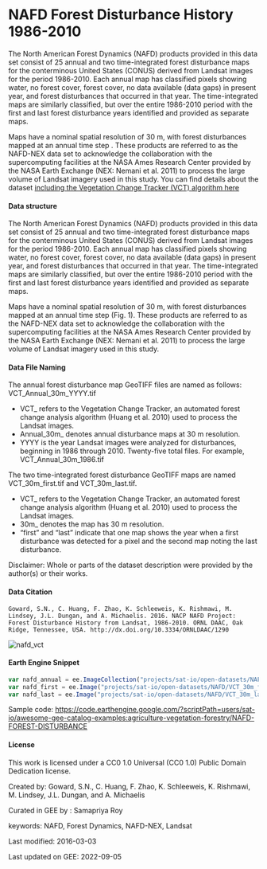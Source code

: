 #  NAFD Forest Disturbance History 1986-2010

The North American Forest Dynamics (NAFD) products provided in this data set consist of 25 annual and two time-integrated forest disturbance maps for the conterminous United States (CONUS) derived from Landsat images for the period 1986-2010. Each annual map has classified pixels showing water, no forest cover, forest cover, no data available (data gaps) in present year, and forest disturbances that occurred in that year. The time-integrated maps are similarly classified, but over the entire 1986-2010 period with the first and last forest disturbance years identified and provided as separate maps.

Maps have a nominal spatial resolution of 30 m, with forest disturbances mapped at an annual time step . These products are referred to as the NAFD-NEX data set to acknowledge the collaboration with the supercomputing facilities at the NASA Ames Research Center provided by the NASA Earth Exchange (NEX: Nemani et al. 2011) to process the large volume of Landsat imagery used in this study. You can find details about the dataset [including the  Vegetation Change Tracker (VCT) algorithm here](https://daac.ornl.gov/NACP/guides/NAFD-NEX_Forest_Disturbance.html)

#### Data structure

The North American Forest Dynamics (NAFD) products provided in this data set consist of 25 annual and two time-integrated forest disturbance maps for the conterminous United States (CONUS) derived from Landsat images for the period 1986-2010. Each annual map has classified pixels showing water, no forest cover, forest cover, no data available (data gaps) in present year, and forest disturbances that occurred in that year. The time-integrated maps are similarly classified, but over the entire 1986-2010 period with the first and last forest disturbance years identified and provided as separate maps.

Maps have a nominal spatial resolution of 30 m, with forest disturbances mapped at an annual time step (Fig. 1). These products are referred to as the NAFD-NEX data set to acknowledge the collaboration with the supercomputing facilities at the NASA Ames Research Center provided by the NASA Earth Exchange (NEX: Nemani et al. 2011) to process the large volume of Landsat imagery used in this study.

#### Data File Naming

The annual forest disturbance map GeoTIFF files are named as follows:  VCT_Annual_30m_YYYY.tif

* VCT_ refers to the Vegetation Change Tracker, an automated forest change analysis algorithm (Huang et al. 2010) used to process the Landsat images.
* Annual_30m_ denotes annual disturbance maps at 30 m resolution.
* YYYY is the year Landsat images were analyzed for disturbances, beginning in 1986 through 2010. Twenty-five total files.
For example, VCT_Annual_30m_1986.tif

The two time-integrated forest disturbance GeoTIFF maps are named VCT_30m_first.tif and VCT_30m_last.tif.

* VCT_ refers to the Vegetation Change Tracker, an automated forest change analysis algorithm (Huang et al. 2010) used to process the Landsat images.
* 30m_ denotes the map has 30 m resolution.
* “first” and “last” indicate that one map shows the year when a first disturbance was detected for a pixel and the second map noting the last disturbance.

Disclaimer: Whole or parts of the dataset description were provided by the author(s) or their works.

#### Data Citation

```
Goward, S.N., C. Huang, F. Zhao, K. Schleeweis, K. Rishmawi, M. Lindsey, J.L. Dungan, and A. Michaelis. 2016. NACP NAFD Project:
Forest Disturbance History from Landsat, 1986-2010. ORNL DAAC, Oak Ridge, Tennessee, USA. http://dx.doi.org/10.3334/ORNLDAAC/1290
```

![nafd_vct](https://user-images.githubusercontent.com/6677629/188573561-edf5191b-ed33-491e-b898-596cc2a01083.gif)

#### Earth Engine Snippet


```js
var nafd_annual = ee.ImageCollection("projects/sat-io/open-datasets/NAFD/vct_annual");
var nafd_first = ee.Image("projects/sat-io/open-datasets/NAFD/VCT_30m_first");
var nafd_last = ee.Image("projects/sat-io/open-datasets/NAFD/VCT_30m_last");
```

Sample code: https://code.earthengine.google.com/?scriptPath=users/sat-io/awesome-gee-catalog-examples:agriculture-vegetation-forestry/NAFD-FOREST-DISTURBANCE

#### License

This work is licensed under a CC0 1.0 Universal (CC0 1.0) Public Domain Dedication license.

Created by: Goward, S.N., C. Huang, F. Zhao, K. Schleeweis, K. Rishmawi, M. Lindsey, J.L. Dungan, and A. Michaelis

Curated in GEE by : Samapriya Roy

keywords: NAFD, Forest Dynamics, NAFD-NEX, Landsat

Last modified: 2016-03-03

Last updated on GEE: 2022-09-05
